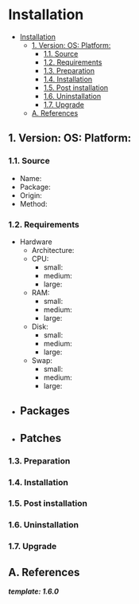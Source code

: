 # Installation

- [Installation](#installation)
  - [1. Version: OS: Platform:](#1-version-os-platform)
    - [1.1. Source](#11-source)
    - [1.2. Requirements](#12-requirements)
    - [1.3. Preparation](#13-preparation)
    - [1.4. Installation](#14-installation)
    - [1.5. Post installation](#15-post-installation)
    - [1.6. Uninstallation](#16-uninstallation)
    - [1.7. Upgrade](#17-upgrade)
  - [A. References](#a-references)

## 1. Version: OS: Platform:

### 1.1. Source

- Name:
- Package:
- Origin:
- Method:

### 1.2. Requirements

- Hardware
  - Architecture:
  - CPU:
    - small:
    - medium:
    - large:
  - RAM:
    - small:
    - medium:
    - large:
  - Disk:
    - small:
    - medium:
    - large:
  - Swap:
    - small:
    - medium:
    - large:
- Packages
  -
- Patches
  -

### 1.3. Preparation

### 1.4. Installation

### 1.5. Post installation

### 1.6. Uninstallation

### 1.7. Upgrade

## A. References

**_template: 1.6.0_**
